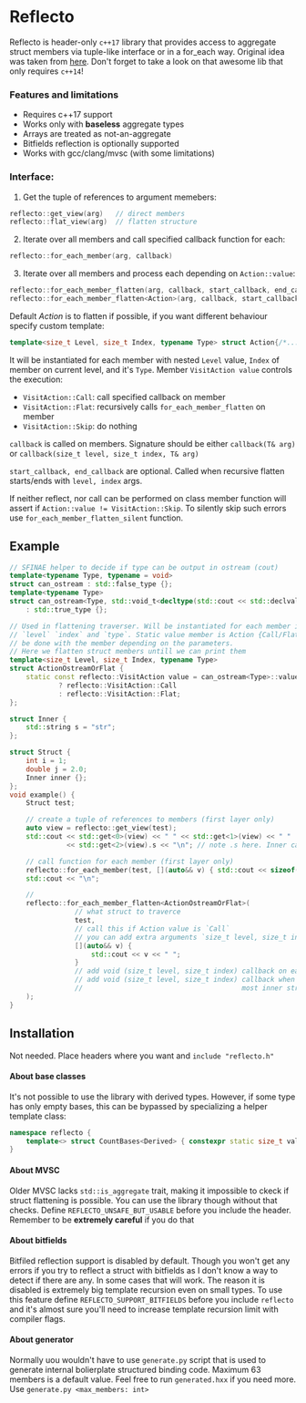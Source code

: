 # Reflecto
Reflecto is header-only `c++17` library that provides access to aggregate struct members via tuple-like interface or in a for_each way. 
Original idea was taken from [here](https://github.com/apolukhin/magic_get). Don't forget to take a look on that awesome lib that only requires `c++14`! 

### Features and limitations
  - Requires c++17 support
  - Works only with **baseless** aggregate types
  - Arrays are treated as not-an-aggregate
  - Bitfields reflection is optionally supported
  - Works with gcc/clang/mvsc (with some limitations)

### Interface:
1. Get the tuple of references to argument memebers:
```c++
reflecto::get_view(arg)   // direct members
reflecto::flat_view(arg)  // flatten structure
```
2. Iterate over all members and call specified callback function for each:
```c++
reflecto::for_each_member(arg, callback)
```
3. Iterate over all members and process each depending on `Action::value`:
```c++
reflecto::for_each_member_flatten(arg, callback, start_callback, end_callback)
reflecto::for_each_member_flatten<Action>(arg, callback, start_callback, end_callback)
```
Default _Action_ is to flatten if possible, if you want different behaviour specify custom template:
```c++
template<size_t Level, size_t Index, typename Type> struct Action{/*...*/}
```
It will be instantiated for each member with nested `Level` value, `Index` of member on current level, and it's `Type`. Member `VisitAction value` controls the execution:
  - `VisitAction::Call`: call specified callback on member
  - `VisitAction::Flat`: recursively calls `for_each_member_flatten` on member
  - `VisitAction::Skip`: do nothing
  
`callback` is called on members. Signature should be either `callback(T& arg)` or `callback(size_t level, size_t index, T& arg)`

`start_callback, end_callback` are optional. Called when recursive flatten starts/ends with `level, index` args.

If neither reflect, nor call can be performed on class member function will assert if `Action::value != VisitAction::Skip`. To silently skip such errors use `for_each_member_flatten_silent` function.

## Example
```c++
// SFINAE helper to decide if type can be output in ostream (cout)
template<typename Type, typename = void>
struct can_ostream : std::false_type {};
template<typename Type>
struct can_ostream<Type, std::void_t<decltype(std::cout << std::declval<Type>())>>
    : std::true_type {};

// Used in flattening traverser. Will be instantiated for each member in structure with its 
// `level` `index` and `type`. Static value member is Action {Call/Flat/Skip } that should
// be done with the member depending on the parameters.
// Here we flatten struct members untill we can print them
template<size_t Level, size_t Index, typename Type>
struct ActionOstreamOrFlat {
    static const reflecto::VisitAction value = can_ostream<Type>::value
            ? reflecto::VisitAction::Call
            : reflecto::VisitAction::Flat;
};

struct Inner {
    std::string s = "str";
};

struct Struct {
    int i = 1;
    double j = 2.0;
    Inner inner {};
};
void example() {
    Struct test;

    // create a tuple of references to members (first layer only)
    auto view = reflecto::get_view(test);
    std::cout << std::get<0>(view) << " " << std::get<1>(view) << " "
              << std::get<2>(view).s << "\n"; // note .s here. Inner cannot be put into `cout` directly

    // call function for each member (first layer only)
    reflecto::for_each_member(test, [](auto&& v) { std::cout << sizeof(v) << " ";});
    std::cout << "\n";

    //
    reflecto::for_each_member_flatten<ActionOstreamOrFlat>(
                // what struct to traverce
                test,
                // call this if Action value is `Call`
                // you can add extra arguments `size_t level, size_t index` before `auto&& v`
                [](auto&& v) {
                    std::cout << v << " ";
                }
                // add void (size_t level, size_t index) callback on each flattening action
                // add void (size_t level, size_t index) callback when we pop from inside of
                //                                       most inner struct
    );
}
```

## Installation
Not needed. Place headers where you want and `include "reflecto.h"`

#### About base classes
It's not possible to use the library with derived types. However, if some type has only empty bases, this 
can be bypassed by specializing a helper template class:
```c++
namespace reflecto {
    template<> struct CountBases<Derived> { constexpr static size_t value = 1; };
}
```

#### About MVSC
Older MVSC lacks `std::is_aggregate` trait, making it impossible to ckeck if struct flattening is possible. You can use the library though without that checks. Define `REFLECTO_UNSAFE_BUT_USABLE` before you include the header. Remember to be **extremely careful** if you do that

#### About bitfields
Bitfiled reflection support is disabled by default. Though you won't get any errors if you try to reflect a struct with bitfields as I don't know a way to detect if there are any. In some cases that will work. The reason it is disabled is extremely big template recursion even on small types.
To use this feature define `REFLECTO_SUPPORT_BITFIELDS` before you include `reflecto` and it's almost sure you'll need to increase template recursion limit with compiler flags.

#### About generator
Normally uou wouldn't have to use `generate.py` script that is used to generate internal bolierplate structured binding code. Maximum 63 members is a default value. Feel free to run `generated.hxx` if you need more. Use `generate.py <max_members: int>`

